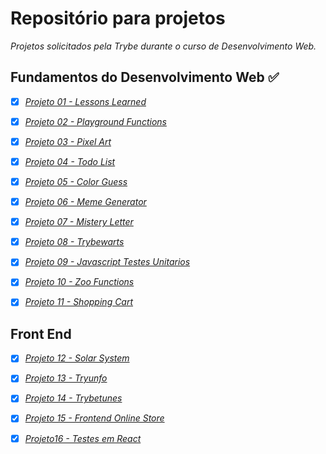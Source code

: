 # Repositório para projetos

*Projetos solicitados pela Trybe durante o curso de Desenvolvimento Web.*


## Fundamentos do Desenvolvimento Web :white_check_mark:

- [x] _[Projeto 01 - Lessons Learned](https://leandrochs.github.io/trybe-projetos/01-fundamentos-do-desenvolvimento-web/projeto01-lessons-learned/index.html)_

- [x] _[Projeto 02 - Playground Functions](https://leandrochs.github.io/trybe-projetos/01-fundamentos-do-desenvolvimento-web/projeto02-playground-functions)_

- [x] _[Projeto 03 - Pixel Art](https://leandrochs.github.io/trybe-projetos/01-fundamentos-do-desenvolvimento-web/projeto03-pixel-art/index.html)_

- [x] _[Projeto 04 - Todo List](https://leandrochs.github.io/trybe-projetos/01-fundamentos-do-desenvolvimento-web/projeto04-todo-list/index.html)_

- [x] _[Projeto 05 - Color Guess](https://leandrochs.github.io/trybe-projetos/01-fundamentos-do-desenvolvimento-web/projeto05-color-guess/index.html)_

- [x] _[Projeto 06 - Meme Generator](https://leandrochs.github.io/trybe-projetos/01-fundamentos-do-desenvolvimento-web/projeto06-meme-generator/index.html)_

- [x] _[Projeto 07 - Mistery Letter](https://leandrochs.github.io/trybe-projetos/01-fundamentos-do-desenvolvimento-web/projeto07-mistery-letter/index.html)_

- [x] _[Projeto 08 - Trybewarts](https://leandrochs.github.io/trybe-projetos/01-fundamentos-do-desenvolvimento-web/projeto08-trybewarts/index.html)_

- [x] _[Projeto 09 - Javascript Testes Unitarios](https://github.com/leandrochs/trybe-projetos/tree/main/01-fundamentos-do-desenvolvimento-web/projeto09-javascript-testes-unitarios)_

- [x] _[Projeto 10 - Zoo Functions](https://leandrochs.github.io/trybe-projetos/01-fundamentos-do-desenvolvimento-web/projeto10-zoo-functions)_

- [x] _[Projeto 11 - Shopping Cart](https://leandrochs.github.io/trybe-projetos/01-fundamentos-do-desenvolvimento-web/projeto11-project-shopping-cart/index.html)_



## Front End


- [x] _[Projeto 12 - Solar System](https://leandrochs.github.io/trybe-projetos/02-front-end/projeto12-solar-system)_

- [x] _[Projeto 13 - Tryunfo](https://leandrochs.github.io/trybe-projetos/02-front-end/projeto13-tryunfo)_

- [x] _[Projeto 14 - Trybetunes](https://leandrochs.github.io/trybe-projetos/02-front-end/projeto12-trybetunes)_

- [x] _[Projeto 15 - Frontend Online Store](https://leandrochs.github.io/trybe-projetos/02-front-end/projeto15-frontend-online-store)_

- [x] _[Projeto16 - Testes em React](https://leandrochs.github.io/trybe-projetos/02-front-end/projeto16-testes-em-react)_




